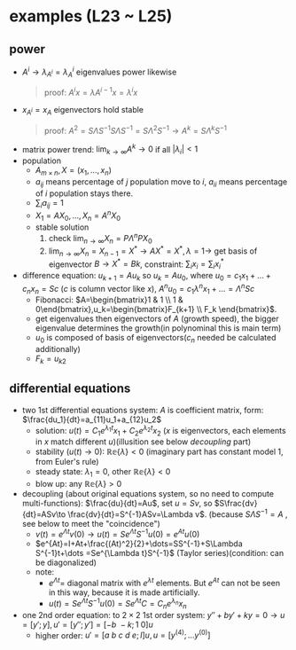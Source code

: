 # examples (L23 ~ L25)

## power
- $A^i\to \lambda _{A^i}=\lambda _A^i$ eigenvalues power likewise
    > proof: $A^ix=\lambda A^{i-1}x=\lambda ^ix$
- $x_{A^i}=x_{A}$ eigenvectors hold stable
    > proof: $A^2=S\Lambda S^{-1}S\Lambda S^{-1}=S\Lambda^2S^{-1}\to A^k=S\Lambda ^kS^{-1}$
- matrix power trend: $\lim _{k\to \infty}A^k\to 0$ if all $|\lambda _i|<1$
- population
    - $A_{m\times n}, X=(x_1,\dots ,x_n)$
    - $a_{ij}$ means percentage of $j$ population move to $i$, $a_{ii}$ means percentage of $i$ population stays there.
    - $\sum _ia_{ij}=1$
    - $X_1=AX_0,\dots ,X_n=A^nX_0$
    - stable solution
        1. check $\lim _{n\to \infty}X_n=P\Lambda ^nPX_0$
        2. $\lim _{n\to \infty}X_n=X_{n-1}=X^*\to AX^*=X^*,\lambda =1\to$ get basis of eigenvector $B \to X^*=Bk$, constraint: $\sum _ix_i=\sum _ix^*_i$
- difference equation: $u_{k+1}=Au_{k}$ so $u_{k}=Au_0$, where $u_0=c_1x_1+\dots +c_nx_n=Sc$ ($c$ is column vector like $x$), $A^nu_0=c_1\lambda ^nx_1+\dots =\Lambda ^nSc$
    - Fibonacci: $A=\begin{bmatrix}1 & 1 \\ 1 & 0\end{bmatrix},u_k=\begin{bmatrix}F_{k+1} \\ F_k \end{bmatrix}$.
    - get eigenvalues then eigenvectors of $A$ (growth speed), the bigger eigenvalue determines the growth(in polynominal this is main term)
    - $u_0$ is composed of basis of eigenvectors($c_n$ needed be calculated additionally)
    - $F_k=u_{k2}$

## differential equations
- two 1st differential equations system: $A$ is coefficient matrix, form: $\frac{du_1}{dt}=a_{11}u_1+a_{12}u_2$
    - solution: $u(t)=C_1e^{\lambda _1t}x_1+C_2e^{\lambda _2t}x_2$ ($x$ is eigenvectors, each elements in $x$ match different $u$)(illusition see below *decoupling* part)
    - stability ($u(t)\to 0$): $\mathbb{Re}\{\lambda \} <0$ (imaginary part has constant model 1, from Euler's rule)
    - steady state: $\lambda _1=0$, other $\mathbb{Re}\{\lambda \} <0$
    - blow up: any $\mathbb{Re}\{\lambda \} >0$
- decoupling (about original equations system, so no need to compute multi-functions): $\frac{du}{dt}=Au$, set $u=Sv$, so $S\frac{dv}{dt}=ASv\to \frac{dv}{dt}=S^{-1}ASv=\Lambda v$. (because $S\Lambda S^{-1}=A$ , see below to meet the "coincidence")
    - $v(t)=e^{\Lambda t}v(0)\to u(t)=Se^{\Lambda t}S^{-1}u(0)=e^{At}u(0)$
    - $e^{At}=I+At+\frac{(At)^2}{2}+\dots=SS^{-1}+S\Lambda S^{-1}t+\dots =Se^{\Lambda t}S^{-1}$ (Taylor series)(condition: can be diagonalized)
    - note:
        - $e^{\Lambda t}=$ diagonal matrix with $e^{\lambda t}$ elements. But $e^{At}$ can not be seen in this way, because it is made artificially.
        - $u(t)=Se^{\Lambda t}S^{-1}u(0)=Se^{\Lambda t}C=C_ne^{\lambda _n}x_n$
- one 2nd order equation: to $2\times 2$ 1st order system: $y''+by'+ky=0\to u=[y';y],u'=[y'';y']=[-b\ -k;1\ 0]u$
    - higher order: $u'=[a\ b\ c\ d\ e;I]u,u=[y^{(4)};\dots y^{(0)}]$

